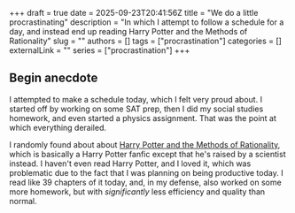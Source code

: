 +++ 
draft = true
date = 2025-09-23T20:41:56Z
title = "We do a little procrastinating"
description = "In which I attempt to follow a schedule for a day, and instead end up reading Harry Potter and the Methods of Rationality"
slug = ""
authors = []
tags = ["procrastination"]
categories = []
externalLink = ""
series = ["procrastination"]
+++


## Begin anecdote

I attempted to make a schedule today, which I felt very proud about. I started off by working on some SAT prep, then I did my social studies homework, and even started a physics assignment. That was the point at which everything derailed. 

I randomly found about about [Harry Potter and the Methods of Rationality](https://hpmor.com), which is basically a Harry Potter fanfic except that he's raised by a scientist instead. I haven't even read Harry Potter, and I loved it, which was problematic due to the fact that I was planning on being productive today. I read like 39 chapters of it today, and, in my defense, also worked on some more homework, but with *significantly* less efficiency and quality than normal.
